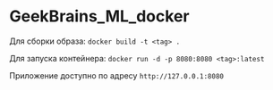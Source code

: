 # GeekBrains_ML_docker
 
 Для сборки образа:
 `docker build -t <tag> .`
 
 Для запуска контейнера:
 `docker run -d -p 8080:8080 <tag>:latest`
 
 Приложение доступно по адресу `http://127.0.0.1:8080`
